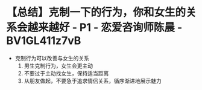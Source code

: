 # 【总结】克制一下的行为，你和女生的关系会越来越好 - P1 - 恋爱咨询师陈晨 - BV1GL411z7vB

-   克制行为可以改善与女生的关系
    1.  男生克制行为，女生会更主动
    2.  不要过于主动找女生，保持适当距离
    3.  从朋友做起，不要急于追求情侣关系，循序渐进地展示魅力